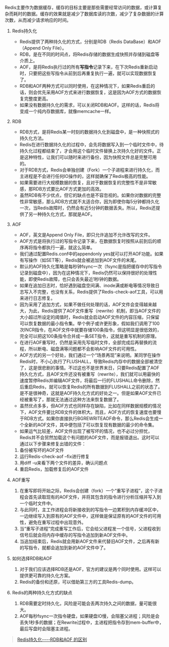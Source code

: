 Redis主要作为数据缓存，缓存的目标主要是那些需要经常访问的数据，或计算复杂而耗时的数据。缓存的效果就是减少了数据库读的次数，减少了复杂数据的计算次数，从而减少请求响应的时间。

1. Redis持久化

   - Redis提供了两种持久化的方式，分别是RDB（Redis DataBase）和AOF（Append Only File）。
   - RDB，是在不同的时间点，将Redis存储的数据生成快照并存储到磁盘等介质上。
   - AOF，是将Redis执行过的所有**写指令**记录下来，在下次Redis重新启动时，只要把这些写指令从前到后再重复执行一遍，就可以实现数据恢复了。
   - RDB和AOF两种方式可以同时使用，在这种情况下，如果Redis重启的话，则会优先采用AOF方式来进行数据恢复，这是因为AOF方式的数据恢复完整度更高。
   - 如果没有数据持久化的需求，可以关闭RDB和AOF。这样的话，Redis将变成一个纯内存数据库，就像memcache一样。

2. RDB

   - RDB方式，是将Redis某一时刻的数据持久化到磁盘中，是一种快照式的持久化方法。
   - Redis在进行数据持久化的过程中，会先将数据写入到一个临时文件中，待持久化过程都结束了，才会用这个临时文件替换上次持久化好的文件。正是这种特性，让我们可以随时来进行备份，因为快照文件总是完整可用的。
   - 对于RDB方式，Redis会单独创建（Fork）一个子进程来进行持久化，而主进程是不会进行任何IO操作的，这样就确保了Redis极高的性能。
   - 如果需要进行大规模数据的恢复，且对于数据恢复的完整性不是非常敏感，那RDB方式要比AOF方式更加的高效。
   - 虽然RDB有不少优点，但它的缺点也是不容忽视的。如果你对数据的完整性非常敏感，那么RDB方式就不太适合你，因为即使你每5分钟都持久化一次，当Redis故障时，仍然会有近5分钟的数据丢失。所以，Redis还提供了另一种持久化方式，那就是AOF。

3. AOF

   - AOF，英文是Append Only File，即只允许追加不允许改写的文件。
   - AOF方式是将执行过的写指令记录下来，在数据恢复时按照从前到后的顺序再将指令都执行一遍，就这么简单。
   - 我们通过配置Redis.conf中的appendonly yes就可以打开AOF功能。如果有写操作（如SET等），Redis就会被追加到AOF文件的末尾。
   - 默认的AOF持久化策略是每秒钟fsync一次（fsync是指把缓存中的写指令记录到磁盘中），因为在这种情况下，Redis仍然可以保持很好的处理性能，即使Redis故障，也只会丢失最近1秒钟的数据。
   - 如果在追加日志时，恰好遇到磁盘空间满、inode满或断电等情况导致日志写入不完整，也没有关系，Redis提供了Redis-check-aof工具，可以用来进行日志修复。
   - 因为采用了追加方式，如果不做任何处理的话，AOF文件会变得越来越大，为此，Redis提供了AOF文件重写（rewrite）机制，即当AOF文件的大小超过所设定的阈值时，Redis就会启动AOF文件的内容压缩，只保留可以恢复数据的最小指令集。举个例子或许更形象，假如我们调用了100次INCR指令，在AOF文件中就要存储100条指令，但这明显是很低效的，完全可以把这100条指令合并成一条SET指令，这就是重写机制的原理。
   - 在进行AOF重写时，仍然是采用先写临时文件，全部完成后再替换的流程，所以断电、磁盘满等问题都不会影响AOF文件的可用性。
   - AOF方式的另一个好处，我们通过一个“场景再现”来说明。某同学在操作Redis时，不小心执行了FLUSHALL，导致Redis内存中的数据全部被清空了，这是很悲剧的事情。不过这也不是世界末日，只要Redis配置了AOF持久化方式，且AOF文件还没有被重写（rewrite），我们就可以用最快的速度暂停Redis并编辑AOF文件，将最后一行的FLUSHALL命令删除，然后重启Redis，就可以恢复Redis的所有数据到FLUSHALL之前的状态了。是不是很神奇，这就是AOF持久化方式的好处之一。但是如果AOF文件已经被重写了，那就无法通过这种方法来恢复数据了。
   - 虽然优点多多，但AOF方式也同样存在缺陷，比如在同样数据规模的情况下，AOF文件要比RDB文件的体积大。而且，AOF方式的恢复速度也要慢于RDB方式。如果你直接执行BGREWRITEAOF命令，那么Redis会生成一个全新的AOF文件，其中便包括了可以恢复现有数据的最少的命令集。
   - 如果运气比较差，AOF文件出现了被写坏的情况，也不必过分担忧，Redis并不会贸然加载这个有问题的AOF文件，而是报错退出。这时可以通过以下步骤来修复出错的文件：

   1. 备份被写坏的AOF文件
   2. 运行Redis-check-aof –fix进行修复
   3. 用diff -u来看下两个文件的差异，确认问题点
   4. 重启Redis，加载修复后的AOF文件

4. AOF重写

   1. 在重写即将开始之际，Redis会创建（fork）一个“重写子进程”，这个子进程会首先读取现有的AOF文件，并将其包含的指令进行分析压缩并写入到一个临时文件中。
   2. 与此同时，主工作进程会将新接收到的写指令一边累积到内存缓冲区中，一边继续写入到原有的AOF文件中，这样做是保证原有的AOF文件的可用性，避免在重写过程中出现意外。
   3. 当“重写子进程”完成重写工作后，它会给父进程发一个信号，父进程收到信号后就会将内存中缓存的写指令追加到新AOF文件中。
   4. 当追加结束后，Redis就会用新AOF文件来代替旧AOF文件，之后再有新的写指令，就都会追加到新的AOF文件中了。
   
5. 如何选择RDB和AOF

   1. 对于我们应该选择RDB还是AOF，官方的建议是两个同时使用。这样可以提供更可靠的持久化方案。
   2. Redis的备份和还原，可以借助第三方的工具Redis-dump。

6. Redis的两种持久化方式的缺点

   1. RDB需要定时持久化，风险是可能会丢两次持久之间的数据，量可能很大。
   2. AOF每秒fsync一次指令硬盘，如果硬盘IO慢，会阻塞父进程；风险是会丢失1秒多的数据；在Rewrite过程中，主进程把指令存到mem-buffer中，最后写盘时会阻塞主进程。



> [Redis持久化----RDB和AOF 的区别](https://blog.csdn.net/ljheee/article/details/76284082)